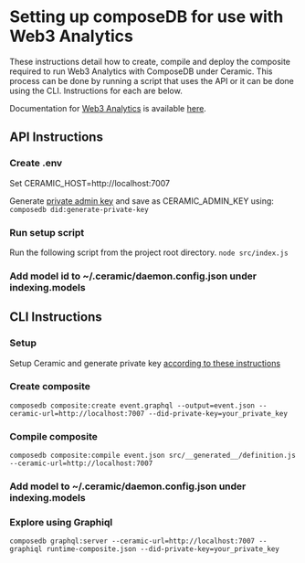 # Setting up composeDB for use with Web3 Analytics

These instructions detail how to create, compile and deploy the composite required to run Web3 Analytics with ComposeDB under Ceramic. This process can be done by running a script that uses the API or it can be done using the CLI. Instructions for each are below.

Documentation for [Web3 Analytics](http://web3analytics.network/) is available [here](https://web3-analytics.gitbook.io/product-docs/).


## API Instructions

### Create .env
Set CERAMIC_HOST=http://localhost:7007

Generate [private admin key](https://composedb.js.org/docs/0.3.x/configuration#generating-a-did-private-key) and save as CERAMIC_ADMIN_KEY using:
`composedb did:generate-private-key`

### Run setup script
Run the following script from the project root directory.
`node src/index.js`

### Add model id to ~/.ceramic/daemon.config.json under indexing.models 


## CLI Instructions

### Setup
Setup Ceramic and generate private key [according to these instructions](https://composedb.js.org/docs/0.3.x/configuration#generating-a-did-private-key)

### Create composite
`composedb composite:create event.graphql --output=event.json --ceramic-url=http://localhost:7007 --did-private-key=your_private_key`

### Compile composite
`composedb composite:compile event.json src/__generated__/definition.js --ceramic-url=http://localhost:7007`

### Add model to ~/.ceramic/daemon.config.json under indexing.models 

### Explore using Graphiql
`composedb graphql:server --ceramic-url=http://localhost:7007 --graphiql runtime-composite.json --did-private-key=your_private_key`

